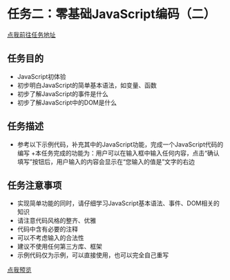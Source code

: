 # 任务二：零基础JavaScript编码（二）
[点我前往任务地址](http://ife.baidu.com/course/detail/id/91)

## 任务目的
+ JavaScript初体验
+ 初步明白JavaScript的简单基本语法，如变量、函数
+ 初步了解JavaScript的事件是什么
+ 初步了解JavaScript中的DOM是什么

## 任务描述
+ 参考以下示例代码，补充其中的JavaScript功能，完成一个JavaScript代码的编写
+本任务完成的功能为：用户可以在输入框中输入任何内容，点击“确认填写”按钮后，用户输入的内容会显示在“您输入的值是”文字的右边

## 任务注意事项
+ 实现简单功能的同时，请仔细学习JavaScript基本语法、事件、DOM相关的知识
+ 请注意代码风格的整齐、优雅
+ 代码中含有必要的注释
+ 可以不考虑输入的合法性
+ 建议不使用任何第三方库、框架
+ 示例代码仅为示例，可以直接使用，也可以完全自己重写

[点我预览]( https://houruyaogeili.github.io/baiduIFE/斌斌学院/task1/index.html )